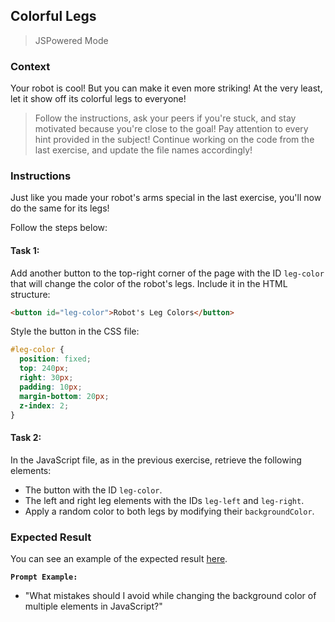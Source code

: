 ## Colorful Legs

> JSPowered Mode

### Context

Your robot is cool! But you can make it even more striking! At the very least, let it show off its colorful legs to everyone!

> Follow the instructions, ask your peers if you're stuck, and stay motivated because you're close to the goal!
> Pay attention to every hint provided in the subject!
> Continue working on the code from the last exercise, and update the file names accordingly!

### Instructions

Just like you made your robot's arms special in the last exercise, you'll now do the same for its legs!

Follow the steps below:

#### Task 1:

Add another button to the top-right corner of the page with the ID `leg-color` that will change the color of the robot's legs. Include it in the HTML structure:

```html
<button id="leg-color">Robot's Leg Colors</button>
```

Style the button in the CSS file:

```css
#leg-color {
  position: fixed;
  top: 240px;
  right: 30px;
  padding: 10px;
  margin-bottom: 20px;
  z-index: 2;
}
```

#### Task 2:

In the JavaScript file, as in the previous exercise, retrieve the following elements:

- The button with the ID `leg-color`.
- The left and right leg elements with the IDs `leg-left` and `leg-right`.
- Apply a random color to both legs by modifying their `backgroundColor`.

### Expected Result

You can see an example of the expected result [here](https://youtu.be/vnzQ0R-Ixl0).

**`Prompt Example:`**

- "What mistakes should I avoid while changing the background color of multiple elements in JavaScript?"

